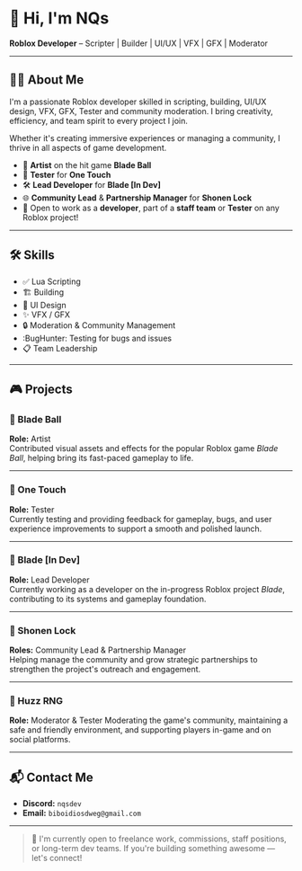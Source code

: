 # 👋 Hi, I'm NQs

**Roblox Developer** – Scripter | Builder | UI/UX | VFX | GFX | Moderator

---

## 🧑‍💻 About Me

I'm a passionate Roblox developer skilled in scripting, building, UI/UX design, VFX, GFX, Tester and community moderation. I bring creativity, efficiency, and team spirit to every project I join.

Whether it's creating immersive experiences or managing a community, I thrive in all aspects of game development.

- 🎨 **Artist** on the hit game **Blade Ball**
- 🧪 **Tester** for **One Touch**
- 🛠️ **Lead Developer** for **Blade [In Dev]**
- 🌐 **Community Lead** & **Partnership Manager** for **Shonen Lock**
- 🤝 Open to work as a **developer**, part of a **staff team** or **Tester** on any Roblox project!

---

## 🛠️ Skills

- ✅ Lua Scripting  
- 🏗️ Building  
- 🎨 UI Design  
- ✨ VFX / GFX  
- 🔒 Moderation & Community Management  
-  :BugHunter: Testing for bugs and issues
- 📋 Team Leadership  

---

## 🎮 Projects

### 🔹 Blade Ball  
**Role:** Artist  
Contributed visual assets and effects for the popular Roblox game *Blade Ball*, helping bring its fast-paced gameplay to life.

---

### 🔹 One Touch  
**Role:** Tester  
Currently testing and providing feedback for gameplay, bugs, and user experience improvements to support a smooth and polished launch.

---

### 🔹 Blade [In Dev]  
**Role:** Lead Developer  
Currently working as a developer on the in-progress Roblox project *Blade*, contributing to its systems and gameplay foundation.

---

### 🔹 Shonen Lock  
**Roles:** Community Lead & Partnership Manager  
Helping manage the community and grow strategic partnerships to strengthen the project's outreach and engagement.

---

### 🔹 Huzz RNG  
**Role:** Moderator & Tester
Moderating the game's community, maintaining a safe and friendly environment, and supporting players in-game and on social platforms.

---

## 📬 Contact Me

- **Discord:** `nqsdev`  
- **Email:** `biboidiosdweg@gmail.com`

---

> 💼 I'm currently open to freelance work, commissions, staff positions, or long-term dev teams. If you're building something awesome — let's connect!



